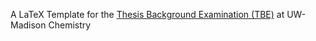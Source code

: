 A LaTeX Template for the [Thesis Background Examination (TBE)](https://chem.wisc.edu/second-year-of-graduate-school/) at UW-Madison Chemistry